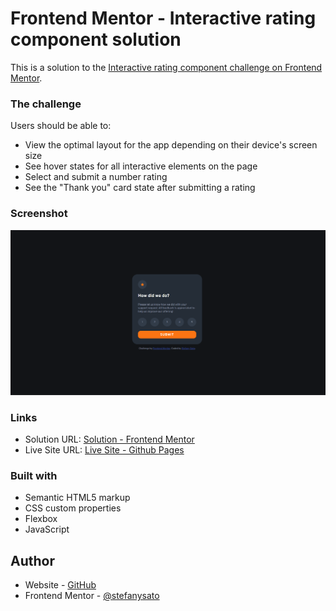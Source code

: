 # Frontend Mentor - Interactive rating component solution

This is a solution to the [Interactive rating component challenge on Frontend Mentor](https://www.frontendmentor.io/challenges/interactive-rating-component-koxpeBUmI).

### The challenge

Users should be able to:

- View the optimal layout for the app depending on their device's screen size
- See hover states for all interactive elements on the page
- Select and submit a number rating
- See the "Thank you" card state after submitting a rating

### Screenshot

![](./screenshot.png)

### Links

- Solution URL: [Solution - Frontend Mentor](https://www.frontendmentor.io/solutions/interactive-rating-component-gW-6r8laB_)
- Live Site URL: [Live Site - Github Pages](http://stefanysato.github.io/interactive-rating-component)

### Built with

- Semantic HTML5 markup
- CSS custom properties
- Flexbox
- JavaScript

## Author

- Website - [GitHub](https://github.com/stefanysato)
- Frontend Mentor - [@stefanysato](https://www.frontendmentor.io/profile/stefanysato)